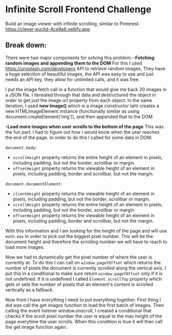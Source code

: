 # Infinite Scroll Frontend Challenge
Build an image viewer with infinite scrolling, similar to Pinterest.
https://clever-euclid-4ce9a6.netlify.app

## Break down:
There were two major components for solving this problem:
**-Fetching random images and appending them to the DOM**
For this I used https://unsplash.com/developers API to retrieve random images, They have a huge selection of beautiful images, the API was easy to use and just needs an API key, they allow for unlimited calls, and it was free.

I put the image fetch call in a function that would give me back 20 images in a JSON file. I itereated through that data and destructured the object in order to get just the image url property from each object. In the same iteration, I used **new Image()** which is a image constructor taht creates a new HTMLImageElement instance (functionally similar as using document.createElement('img')), and then appended that to the DOM.

**-Load more images when user scrolls to the bottom of the page**
This was the fun part. I had to figure out how I would know when the user reaches the end of the page. In order to do this I called for some data in DOM.

`document.body`:
- `scrollHeight` property returns the entire height of an element in pixels, including padding, but not the border, scrollbar or margin.
- `offsetHeight` property returns the viewable height of an element in pixels, including padding, border and scrollbar, but not the margin.

`document.documentElement`:
- `clientHeight` property returns the viewable height of an element in pixels, including padding, but not the border, scrollbar or margin.
- `scrollHeight` property returns the entire height of an element in pixels, including padding, but not the border, scrollbar or margin.
- `offsetHeight` property returns the viewable height of an element in pixels, including padding, border and scrollbar, but not the margin.

With this information and I am looking for the height of the page and will use `math.max` in order to pick out the biggest pixel number. This will be the document height and therefore the scrolling number we will have to reach to load more images.

Now we had to dynamically get the pixel number of where the user is currently at. To do this I can call on `window.pageYOffset` which returns the number of pixels the document is currently scrolled along the vertical axis. I put this in a conditional to make sure return `window.pageYOffset` only if it is not undefined. If it is undefined I called `Element.scrollTop` property which gets or sets the number of pixels that an element's content is scrolled vertically as a fallback.

Now from I have everything I need to put everything together. First thing I did was call the get images function to load the first batch of images. Then calling the event listener window.onscroll, I created a conditional that checks if the scroll pixel number the user is equal to the max height of the page everytime the user scrolls. When this condition is true it will then call the get image function again.
